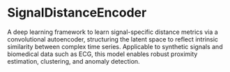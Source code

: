 # SignalDistanceEncoder
A deep learning framework to learn signal-specific distance metrics via a convolutional autoencoder, structuring the latent space to reflect intrinsic similarity between complex time series. Applicable to synthetic signals and biomedical data such as ECG, this model enables robust proximity estimation, clustering, and anomaly detection.
